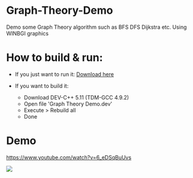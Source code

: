 # Graph-Theory-Demo
Demo some Graph Theory algorithm such as BFS DFS Dijkstra etc. Using WINBGI graphics

# How to build & run:
- If you just want to run it: [Download here](https://github.com/giahuyng98/Graph-Theory-Demo/releases/download/1.0/Graph.Theory.Demo.exe)

- If you want to build it:
    + Download DEV-C++ 5.11 (TDM-GCC 4.9.2)
    + Open file 'Graph Theory Demo.dev'
    + Execute > Rebuild all
    + Done

# Demo
https://www.youtube.com/watch?v=6_eDSqBuUvs

[![](https://img.youtube.com/vi/6_eDSqBuUvs/0.jpg)](https://www.youtube.com/watch?v=6_eDSqBuUvs)
